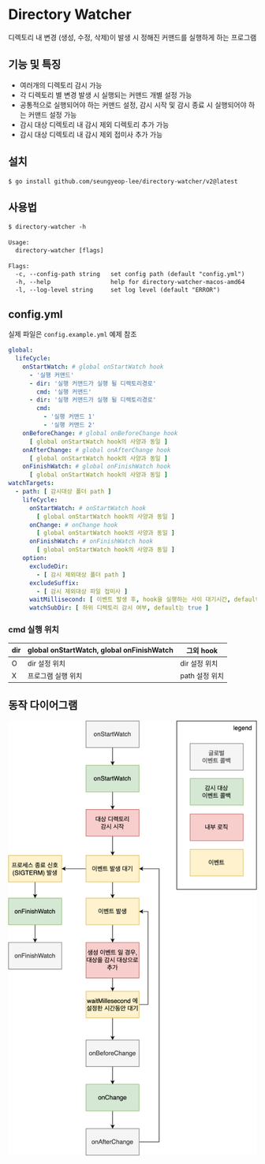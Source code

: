 # Directory Watcher

디렉토리 내 변경 (생성, 수정, 삭제)이 발생 시 정해진 커맨드를 실행하게 하는 프로그램

## 기능 및 특징

- 여러개의 디렉토리 감시 가능
- 각 디렉토리 별 변경 발생 시 실행되는 커맨드 개별 설정 가능
- 공통적으로 실행되어야 하는 커맨드 설정, 감시 시작 및 감시 종료 시 실행되어야 하는 커맨드 설정 가능
- 감시 대상 디렉토리 내 감시 제외 디렉토리 추가 가능
- 감시 대상 디렉토리 내 감시 제외 접미사 추가 가능

## 설치

```shell
$ go install github.com/seungyeop-lee/directory-watcher/v2@latest
```

## 사용법

```shell
$ directory-watcher -h

Usage:
  directory-watcher [flags]

Flags:
  -c, --config-path string   set config path (default "config.yml")
  -h, --help                 help for directory-watcher-macos-amd64
  -l, --log-level string     set log level (default "ERROR")
```

## config.yml

실제 파일은 `config.example.yml` 예제 참조

```yaml
global:
  lifeCycle:
    onStartWatch: # global onStartWatch hook
      - '실행 커맨드'
      - dir: '실행 커맨드가 실행 될 디렉토리경로'
        cmd: '실행 커맨드'
      - dir: '실행 커맨드가 실행 될 디렉토리경로'
        cmd:
          - '실행 커맨드 1'
          - '실행 커맨드 2'
    onBeforeChange: # global onBeforeChange hook
      [ global onStartWatch hook의 사양과 동일 ]
    onAfterChange: # global onAfterChange hook
      [ global onStartWatch hook의 사양과 동일 ]
    onFinishWatch: # global onFinishWatch hook
      [ global onStartWatch hook의 사양과 동일 ]
watchTargets:
  - path: [ 감시대상 폴더 path ]
    lifeCycle:
      onStartWatch: # onStartWatch hook
        [ global onStartWatch hook의 사양과 동일 ]
      onChange: # onChange hook
        [ global onStartWatch hook의 사양과 동일 ]
      onFinishWatch: # onFinishWatch hook
        [ global onStartWatch hook의 사양과 동일 ]
    option:
      excludeDir:
        - [ 감시 제외대상 폴더 path ]
      excludeSuffix:
        - [ 감시 제외대상 파일 접미사 ]
      waitMillisecond: [ 이벤트 발생 후, hook을 실행하는 사이 대기시간, default는 100 ]
      watchSubDir: [ 하위 디렉토리 감시 여부, default는 true ]
```

### cmd 실행 위치

| dir | global onStartWatch, global onFinishWatch | 그외 hook    |
|-----|-------------------------------------------|------------|
| O   | dir 설정 위치                                 | dir 설정 위치  |
| X   | 프로그램 실행 위치                                | path 설정 위치 |

## 동작 다이어그램

![directory-watcher-life-cycle.png](static/directory-watcher-life-cycle.png)
